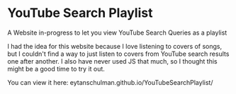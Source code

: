 # YouTube Search Playlist
A Website in-progress to let you view YouTube Search Queries as a playlist

I had the idea for this website because I love listening to covers of songs, but I couldn't find a way to just listen to covers from YouTube
search results one after another. I also have never used JS that much, so I thought this might be a good time to try it out.

You can view it here: eytanschulman.github.io/YouTubeSearchPlaylist/
